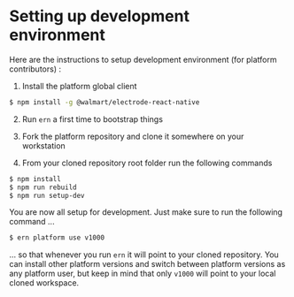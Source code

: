 Setting up development environment 
==

Here are the instructions to setup development environment (for platform contributors) :

1) Install the platform global client
```bash
$ npm install -g @walmart/electrode-react-native
```

2) Run `ern` a first time to bootstrap things

3) Fork the platform repository and clone it somewhere on your workstation

4) From your cloned repository root folder run the following commands 

```bash
$ npm install
$ npm run rebuild
$ npm run setup-dev
```

You are now all setup for development. Just make sure to run the following command ...

```bash
$ ern platform use v1000
```

... so that whenever you run `ern` it will point to your cloned repository. You can install other platform versions and switch between platform versions as any platform user, but keep in mind that only `v1000` will point to your local cloned workspace.
